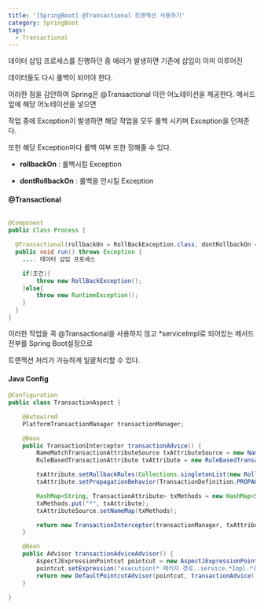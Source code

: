 ```yaml
---
title: '[SpringBoot] @Transactional 트랜잭션 사용하기'
category: SpringBoot
tags:
  - Transactional
---
```


데이터 삽입 프로세스를 진행하던 중 에러가 발생하면 기존에 삽입이 이미 이루어진

데이터들도 다시 롤백이 되어야 한다.

이러한 점을 감안하여 Spring은 @Transactional 이란 어노테이션을 제공한다. 메서드 앞에 해당 어노테이션을 넣으면

작업 중에 Exception이 발생하면 해당 작업을 모두 롤백 시키며 Exception을 던져준다.

또한 해당 Exception마다 롤백 여부 또한 정해줄 수 있다.

- **rollbackOn** : 롤백시킬 Exception

- **dontRollbackOn** : 롤백을 안시킬 Exception

#### @Transactional

```java

@Component
public Class Process {

  @Transactional(rollbackOn = RollBackException.class, dontRollbackOn = RuntimeException.class)
  public void run() throws Exception {
    .... 데이터 삽입 프로세스

    if(조건){
        throw new RollBackException();
    }else{
        throw new RuntimeException();
    }
  }
}
```

이러한 작업을 꼭 @Transactional을 사용하지 않고 \*serviceImpl로 되어있는 메서드 전부를 Spring Boot설정으로

트랜잭션 처리가 가능하게 일괄처리할 수 있다.

#### Java Config

```java
@Configuration
public class TransactionAspect {

	@Autowired
	PlatformTransactionManager transactionManager;

	@Bean
	public TransactionInterceptor transactionAdvice() {
		NameMatchTransactionAttributeSource txAttributeSource = new NameMatchTransactionAttributeSource();
		RuleBasedTransactionAttribute txAttribute = new RuleBasedTransactionAttribute();

		txAttribute.setRollbackRules(Collections.singletonList(new RollbackRuleAttribute(Exception.class)));
		txAttribute.setPropagationBehavior(TransactionDefinition.PROPAGATION_REQUIRED);

		HashMap<String, TransactionAttribute> txMethods = new HashMap<String, TransactionAttribute>();
		txMethods.put("*", txAttribute);
		txAttributeSource.setNameMap(txMethods);

		return new TransactionInterceptor(transactionManager, txAttributeSource);
	}

	@Bean
	public Advisor transactionAdviceAdvisor() {
		AspectJExpressionPointcut pointcut = new AspectJExpressionPointcut();
		pointcut.setExpression("execution(* 패키지 경로..service.*Impl.*(..))");
		return new DefaultPointcutAdvisor(pointcut, transactionAdvice());
	}

}
```
